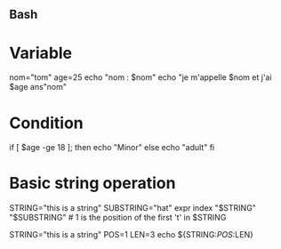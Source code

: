## Bash

# Variable

nom="tom"
age=25
 echo "nom : $nom"
 echo "je m'appelle $nom et j'ai $age ans"nom"

 # Condition

 if [ $age -ge 18 ]; then
    echo "Minor"
else
    echo "adult"
fi

# Basic string operation

STRING="this is a string"
SUBSTRING="hat"
expr index "$STRING" "$SUBSTRING"     # 1 is the position of the first 't' in $STRING


STRING="this is a string"
POS=1
LEN=3
echo ${STRING:$POS:$LEN}